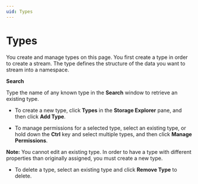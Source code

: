 ```yaml
---
uid: Types
---
```


# Types

You create and manage types on this page. You first create a type in order to create a stream. The type defines the structure of the data you want to stream into a namespace.

**Search**

Type the name of any known type in the **Search** window to retrieve an existing type.

* To create a new type, click **Types** in the **Storage Explorer** pane, and then click **Add Type**.        

* To manage permissions for a selected type, select an existing type, or hold down the **Ctrl** key and select multiple types, and then click **Manage Permissions**.      

**Note:** You cannot edit an existing type. In order to have a type with different properties than originally assigned, you must create a new type. 

* To delete a type, select an existing type and click **Remove Type** to delete.


